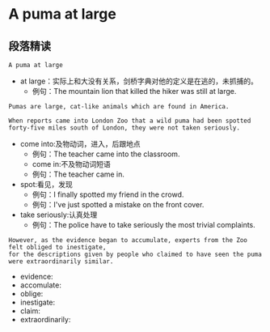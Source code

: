 # A puma at large

## 段落精读
``` A puma at large ```

* at large：实际上和大没有关系，剑桥字典对他的定义是在逃的，未抓捕的。
   * 例句：The mountain lion that killed the hiker was still at large.

```Pumas are large, cat-like animals which are found in America.```

```
When reports came into London Zoo that a wild puma had been spotted 
forty-five miles south of London, they were not taken seriously.
```

* come into:及物动词，进入，后跟地点
    * 例句：The teacher came into the classroom.
    * come in:不及物动词短语
    * 例句：The teacher came in.
* spot:看见，发现
    * 例句：I finally spotted my friend in the crowd.
    * 例句：I've just spotted a mistake on the front cover.
* take seriously:认真处理
    * 例句：The police have to take seriously the most trivial complaints.

```
However, as the evidence began to accumulate, experts from the Zoo felt obliged to inestigate, 
for the descriptions given by people who claimed to have seen the puma were extraordinarily similar.
```

* evidence:
* accomulate:
* oblige:
* inestigate:
* claim:
* extraordinarily:
